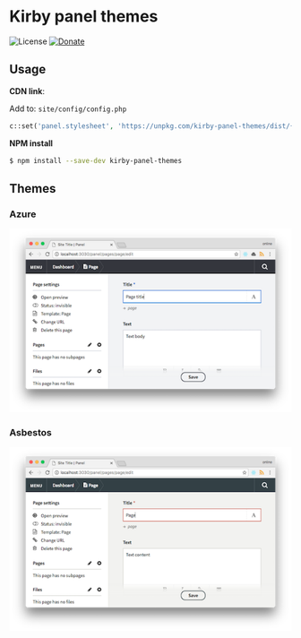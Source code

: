 # Kirby panel themes

![License](https://img.shields.io/badge/License-MIT-blue.svg)
[![Donate](https://img.shields.io/badge/Support-❤︎_Development-9b59b6.svg)](https://www.paypal.com/cgi-bin/webscr?cmd=_s-xclick&hosted_button_id=MAURFPVLDCF64)

## Usage

**CDN link**:

Add to: `site/config/config.php`

```php
c::set('panel.stylesheet', 'https://unpkg.com/kirby-panel-themes/dist/{{ theme_name_here }}.min.css');
```

**NPM install**

```bash
$ npm install --save-dev kirby-panel-themes
```

## Themes

### Azure

![screenshot](img/panel-theme-azure.png)

### Asbestos

![screenshot](img/panel-theme-asbestos.png)
